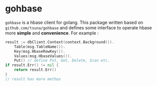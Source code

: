 # gohbase

`gohbase` is a hbase client for golang. This package written based on `github.com/tsuna/gohbase` and defines some interface to operate hbase more **simple** and **convenience**. For example :

```go
result := dbClient.Context(context.Background()).
    Table(msg.TableName()).
    Key(msg.HbaseRowKey()).
    Values(msg.HbaseValues()).
    Put() // define Put, Get, Delete, Scan etc.
if result.Err() != nil {
    return result.Err()
}
// result has more methos
```
